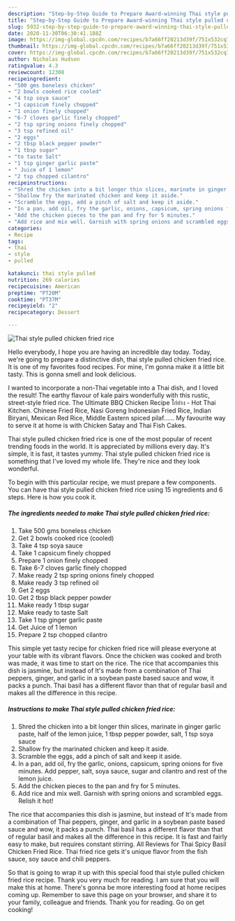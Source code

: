 ```yaml
---
description: "Step-by-Step Guide to Prepare Award-winning Thai style pulled chicken fried rice"
title: "Step-by-Step Guide to Prepare Award-winning Thai style pulled chicken fried rice"
slug: 5932-step-by-step-guide-to-prepare-award-winning-thai-style-pulled-chicken-fried-rice
date: 2020-11-30T06:30:41.188Z
image: https://img-global.cpcdn.com/recipes/b7a66ff20213d39f/751x532cq70/thai-style-pulled-chicken-fried-rice-recipe-main-photo.jpg
thumbnail: https://img-global.cpcdn.com/recipes/b7a66ff20213d39f/751x532cq70/thai-style-pulled-chicken-fried-rice-recipe-main-photo.jpg
cover: https://img-global.cpcdn.com/recipes/b7a66ff20213d39f/751x532cq70/thai-style-pulled-chicken-fried-rice-recipe-main-photo.jpg
author: Nicholas Hudson
ratingvalue: 4.3
reviewcount: 12308
recipeingredient:
- "500 gms boneless chicken"
- "2 bowls cooked rice cooled"
- "4 tsp soya sauce"
- "1 capsicum finely chopped"
- "1 onion finely chopped"
- "6-7 cloves garlic finely chopped"
- "2 tsp spring onions finely chopped"
- "3 tsp refined oil"
- "2 eggs"
- "2 tbsp black pepper powder"
- "1 tbsp sugar"
- "to taste Salt"
- "1 tsp ginger garlic paste"
- " Juice of 1 lemon"
- "2 tsp chopped cilantro"
recipeinstructions:
- "Shred the chicken into a bit longer thin slices, marinate in ginger garlic paste, half of the lemon juice, 1 tbsp pepper powder, salt, 1 tsp soya sauce"
- "Shallow fry the marinated chicken and keep it aside."
- "Scramble the eggs, add a pinch of salt and keep it aside."
- "In a pan, add oil, fry the garlic, onions, capsicum, spring onions for five minutes. Add pepper, salt, soya sauce, sugar and cilantro and rest of the lemon juice."
- "Add the chicken pieces to the pan and fry for 5 minutes."
- "Add rice and mix well. Garnish with spring onions and scrambled eggs. Relish it hot!"
categories:
- Recipe
tags:
- thai
- style
- pulled

katakunci: thai style pulled 
nutrition: 269 calories
recipecuisine: American
preptime: "PT20M"
cooktime: "PT37M"
recipeyield: "2"
recipecategory: Dessert

---
```



![Thai style pulled chicken fried rice](https://img-global.cpcdn.com/recipes/b7a66ff20213d39f/751x532cq70/thai-style-pulled-chicken-fried-rice-recipe-main-photo.jpg)

Hello everybody, I hope you are having an incredible day today. Today, we're going to prepare a distinctive dish, thai style pulled chicken fried rice. It is one of my favorites food recipes. For mine, I'm gonna make it a little bit tasty. This is gonna smell and look delicious.

I wanted to incorporate a non-Thai vegetable into a Thai dish, and I loved the result! The earthy flavour of kale pairs wonderfully with this rustic, street-style fried rice. The Ultimate BBQ Chicken Recipe ไ่ก่ย่าง - Hot Thai Kitchen. Chinese Fried Rice, Nasi Goreng Indonesian Fried Rice, Indian Biryani, Mexican Red Rice, Middle Eastern spiced pilaf…… My favourite way to serve it at home is with Chicken Satay and Thai Fish Cakes.

Thai style pulled chicken fried rice is one of the most popular of recent trending foods in the world. It is appreciated by millions every day. It's simple, it is fast, it tastes yummy. Thai style pulled chicken fried rice is something that I've loved my whole life. They're nice and they look wonderful.


To begin with this particular recipe, we must prepare a few components. You can have thai style pulled chicken fried rice using 15 ingredients and 6 steps. Here is how you cook it.

<!--inarticleads1-->

##### The ingredients needed to make Thai style pulled chicken fried rice:

1. Take 500 gms boneless chicken
1. Get 2 bowls cooked rice (cooled)
1. Take 4 tsp soya sauce
1. Take 1 capsicum finely chopped
1. Prepare 1 onion finely chopped
1. Take 6-7 cloves garlic finely chopped
1. Make ready 2 tsp spring onions finely chopped
1. Make ready 3 tsp refined oil
1. Get 2 eggs
1. Get 2 tbsp black pepper powder
1. Make ready 1 tbsp sugar
1. Make ready to taste Salt
1. Take 1 tsp ginger garlic paste
1. Get  Juice of 1 lemon
1. Prepare 2 tsp chopped cilantro


This simple yet tasty recipe for chicken fried rice will please everyone at your table with its vibrant flavors. Once the chicken was cooked and broth was made, it was time to start on the rice. The rice that accompanies this dish is jasmine, but instead of It&#39;s made from a combination of Thai peppers, ginger, and garlic in a soybean paste based sauce and wow, it packs a punch. Thai basil has a different flavor than that of regular basil and makes all the difference in this recipe. 

<!--inarticleads2-->

##### Instructions to make Thai style pulled chicken fried rice:

1. Shred the chicken into a bit longer thin slices, marinate in ginger garlic paste, half of the lemon juice, 1 tbsp pepper powder, salt, 1 tsp soya sauce
1. Shallow fry the marinated chicken and keep it aside.
1. Scramble the eggs, add a pinch of salt and keep it aside.
1. In a pan, add oil, fry the garlic, onions, capsicum, spring onions for five minutes. Add pepper, salt, soya sauce, sugar and cilantro and rest of the lemon juice.
1. Add the chicken pieces to the pan and fry for 5 minutes.
1. Add rice and mix well. Garnish with spring onions and scrambled eggs. Relish it hot!


The rice that accompanies this dish is jasmine, but instead of It&#39;s made from a combination of Thai peppers, ginger, and garlic in a soybean paste based sauce and wow, it packs a punch. Thai basil has a different flavor than that of regular basil and makes all the difference in this recipe. It is fast and fairly easy to make, but requires constant stirring. All Reviews for Thai Spicy Basil Chicken Fried Rice. Thai fried rice gets it&#39;s unique flavor from the fish sauce, soy sauce and chili peppers. 

So that is going to wrap it up with this special food thai style pulled chicken fried rice recipe. Thank you very much for reading. I am sure that you will make this at home. There's gonna be more interesting food at home recipes coming up. Remember to save this page on your browser, and share it to your family, colleague and friends. Thank you for reading. Go on get cooking!
